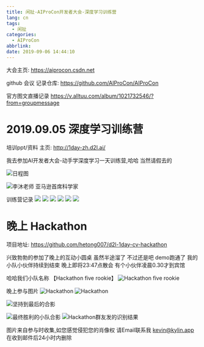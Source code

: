 ```yaml
---
title: 闲扯-AIProCon开发者大会-深度学习训练营
lang: cn
tags:
  - 闲扯
categories:
  - AIProCon
abbrlink:
date: 2019-09-06 14:44:10
---
```


大会主页: https://aiprocon.csdn.net

github 会议 记录仓库: https://github.com/AIProCon/AIProCon

官方图文直播记录 https://v.alltuu.com/album/1021732546/?from=groupmessage


# 2019.09.05 深度学习训练营
培训ppt/资料 主页: http://1day-zh.d2l.ai/

我去参加AI开发者大会-动手学深度学习一天训练营,哈哈 当然请假去的

 
![日程图](http://img.0x96m.com/aiprocon/d2l_info.png)

![李沐老师 亚马逊首席科学家](http://img.0x96m.com/aiprocon/d2_limi.png)

训练营记录
![](http://img.0x96m.com/aiprocon/d2l01.png)
![](http://img.0x96m.com/aiprocon/d2l02.png)
![](http://img.0x96m.com/aiprocon/d2l03.png)
![](http://img.0x96m.com/aiprocon/d2l04.png)
![](http://img.0x96m.com/aiprocon/d2l05.png)
![](http://img.0x96m.com/aiprocon/d2l06.png)


# 晚上 Hackathon
项目地址: https://github.com/hetong007/d2l-1day-cv-hackathon

兴致勃勃的参加了晚上的互动小圆桌  虽然半途溜了 不过还是吧 demo跑通了
我的小队小伙伴持续到结束 晚上即将23:47点散会 有个小伙伴凌晨0.30才到宾馆

哈哈我们小队名称 【Hackathon five rookie】
![Hackathon five rookie](http://img.0x96m.com/aiprocon/hack-xd.png)


晚上参与图片
![Hackathon](http://img.0x96m.com/aiprocon/hack01.png)
![Hackathon](http://img.0x96m.com/aiprocon/hack02.png)


![坚持到最后的合影](http://img.0x96m.com/aiprocon/hack-all.jpg)

![最终胜利的小队合影](http://img.0x96m.com/aiprocon/hack-no-1.png)
![Hackathon群友发的识别结果](http://img.0x96m.com/aiprocon/hack-result.png)


图片来自参与时收集,如您感觉侵犯您的肖像权 请Email联系我 kevin@kylin.app 在收到邮件后24小时内删除